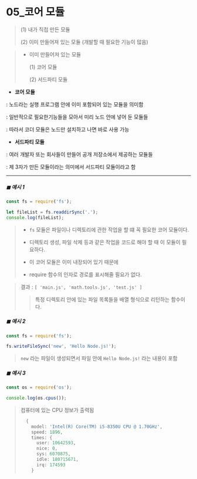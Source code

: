 # 05_코어 모듈

> (1) 내가 직접 만든 모듈 
>
> (2) 이미 만들어져 있는 모듈 (개발할 때 필요한 기능이 많음)

> * 이미 만들어져 있는 모듈 
>
>   (1) 코어 모듈 
>
>   (2) 서드파티 모듈

 

* **코어 모듈** 

: 노드라는 실행 프로그램 안에 이미 포함되어 있는 모듈을 의미함

: 일반적으로 필요한기능들을 모아서 미리 노드 안에 넣어 둔 모듈들

: 따라서 코더 모듈은 노드만 설치하고 나면 바로 사용 가능 

* **서드파티 모듈** 

: 여러 개발자 또는 회사들이 만들어 공개 저장소에서 제공하는 모듈들 

: 제 3자가 만든 모듈이라는 의미에서 서드파티 모듈이라고 함 



---

##### ◼ 예시 1

```js
const fs = require('fs');

let fileList = fs.readdirSync('.');
console.log(fileList);
```

> * `fs` 모듈은 파일이나 디렉토리에 관한 작업을 할 떄 꼭 필요한 코어 모듈이다.
>
> * 디렉토리 생성, 파일 삭제 등과 같은 작업을 코드로 해야 할 때 이 모듈이 필요하다.
>
> * 이 코어 모듈은 이미 내장되어 있기 때문에 
>
> * require 함수의 인자로 경로를 표시해줄 필요가 없다.

> 결과 : `[ 'main.js', 'math.tools.js', 'test.js' ]`
>
> > 특정 디렉토리 안에 있는 파일 목록들을 배열 형식으로 리턴하는 함수이다. 

##### ◼ 예시 2

```js
const fs = require('fs');

fs.writeFileSync('new', 'Hello Node.js!');
```

> `new`  라는 파일이 생성되면서 파일 안에 `Hello Node.js!` 라는 내용이 포함

##### ◼ 예시 3

```js
const os = require('os');

console.log(os.cpus());
```

> 컴퓨터에 있는 CPU 정보가 출력됨 
>
> ```powershell
>   {
>     model: 'Intel(R) Core(TM) i5-8350U CPU @ 1.70GHz',      
>     speed: 1896,
>     times: {
>       user: 10642593,
>       nice: 0,
>       sys: 6070875,
>       idle: 180715671,
>       irq: 174593
>     }
> ```